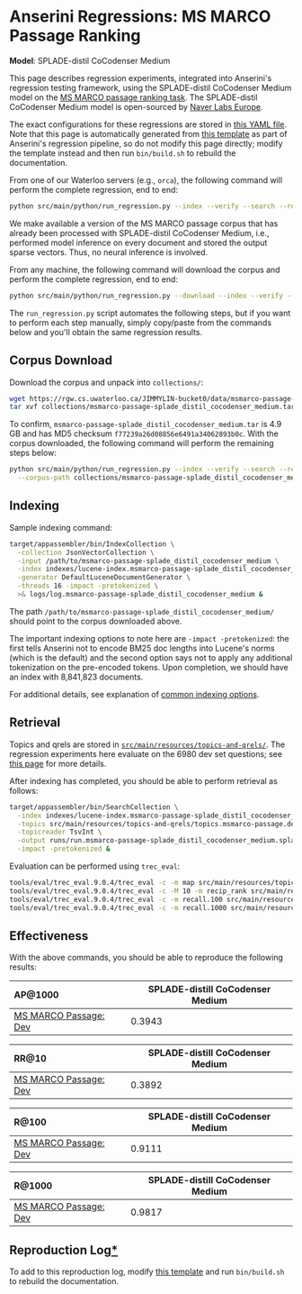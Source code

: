 # Anserini Regressions: MS MARCO Passage Ranking

**Model**: SPLADE-distil CoCodenser Medium

This page describes regression experiments, integrated into Anserini's regression testing framework, using the SPLADE-distil CoCodenser Medium model on the [MS MARCO passage ranking task](https://github.com/microsoft/MSMARCO-Passage-Ranking).
The SPLADE-distil CoCodenser Medium model is open-sourced by [Naver Labs Europe](https://europe.naverlabs.com/research/machine-learning-and-optimization/splade-models).

The exact configurations for these regressions are stored in [this YAML file](../src/main/resources/regression/msmarco-passage-splade-distil-cocodenser-medium.yaml).
Note that this page is automatically generated from [this template](../src/main/resources/docgen/templates/msmarco-passage-splade-distil-cocodenser-medium.template) as part of Anserini's regression pipeline, so do not modify this page directly; modify the template instead and then run `bin/build.sh` to rebuild the documentation.

From one of our Waterloo servers (e.g., `orca`), the following command will perform the complete regression, end to end:

```bash
python src/main/python/run_regression.py --index --verify --search --regression msmarco-passage-splade-distil-cocodenser-medium
```

We make available a version of the MS MARCO passage corpus that has already been processed with SPLADE-distil CoCodenser Medium, i.e., performed model inference on every document and stored the output sparse vectors.
Thus, no neural inference is involved.

From any machine, the following command will download the corpus and perform the complete regression, end to end:

```bash
python src/main/python/run_regression.py --download --index --verify --search --regression msmarco-passage-splade-distil-cocodenser-medium
```

The `run_regression.py` script automates the following steps, but if you want to perform each step manually, simply copy/paste from the commands below and you'll obtain the same regression results.

## Corpus Download

Download the corpus and unpack into `collections/`:

```bash
wget https://rgw.cs.uwaterloo.ca/JIMMYLIN-bucket0/data/msmarco-passage-splade_distil_cocodenser_medium.tar -P collections/
tar xvf collections/msmarco-passage-splade_distil_cocodenser_medium.tar -C collections/
```

To confirm, `msmarco-passage-splade_distil_cocodenser_medium.tar` is 4.9 GB and has MD5 checksum `f77239a26d08856e6491a34062893b0c`.
With the corpus downloaded, the following command will perform the remaining steps below:

```bash
python src/main/python/run_regression.py --index --verify --search --regression msmarco-passage-splade-distil-cocodenser-medium \
  --corpus-path collections/msmarco-passage-splade_distil_cocodenser_medium
```

## Indexing

Sample indexing command:

```bash
target/appassembler/bin/IndexCollection \
  -collection JsonVectorCollection \
  -input /path/to/msmarco-passage-splade_distil_cocodenser_medium \
  -index indexes/lucene-index.msmarco-passage-splade_distil_cocodenser_medium/ \
  -generator DefaultLuceneDocumentGenerator \
  -threads 16 -impact -pretokenized \
  >& logs/log.msmarco-passage-splade_distil_cocodenser_medium &
```

The path `/path/to/msmarco-passage-splade_distil_cocodenser_medium/` should point to the corpus downloaded above.

The important indexing options to note here are `-impact -pretokenized`: the first tells Anserini not to encode BM25 doc lengths into Lucene's norms (which is the default) and the second option says not to apply any additional tokenization on the pre-encoded tokens.
Upon completion, we should have an index with 8,841,823 documents.

For additional details, see explanation of [common indexing options](common-indexing-options.md).

## Retrieval

Topics and qrels are stored in [`src/main/resources/topics-and-qrels/`](../src/main/resources/topics-and-qrels/).
The regression experiments here evaluate on the 6980 dev set questions; see [this page](experiments-msmarco-passage.md) for more details.

After indexing has completed, you should be able to perform retrieval as follows:

```bash
target/appassembler/bin/SearchCollection \
  -index indexes/lucene-index.msmarco-passage-splade_distil_cocodenser_medium/ \
  -topics src/main/resources/topics-and-qrels/topics.msmarco-passage.dev-subset.splade_distil_cocodenser_medium.tsv.gz \
  -topicreader TsvInt \
  -output runs/run.msmarco-passage-splade_distil_cocodenser_medium.splade_distil_cocodenser_medium.topics.msmarco-passage.dev-subset.splade_distil_cocodenser_medium.txt \
  -impact -pretokenized &
```

Evaluation can be performed using `trec_eval`:

```bash
tools/eval/trec_eval.9.0.4/trec_eval -c -m map src/main/resources/topics-and-qrels/qrels.msmarco-passage.dev-subset.txt runs/run.msmarco-passage-splade_distil_cocodenser_medium.splade_distil_cocodenser_medium.topics.msmarco-passage.dev-subset.splade_distil_cocodenser_medium.txt
tools/eval/trec_eval.9.0.4/trec_eval -c -M 10 -m recip_rank src/main/resources/topics-and-qrels/qrels.msmarco-passage.dev-subset.txt runs/run.msmarco-passage-splade_distil_cocodenser_medium.splade_distil_cocodenser_medium.topics.msmarco-passage.dev-subset.splade_distil_cocodenser_medium.txt
tools/eval/trec_eval.9.0.4/trec_eval -c -m recall.100 src/main/resources/topics-and-qrels/qrels.msmarco-passage.dev-subset.txt runs/run.msmarco-passage-splade_distil_cocodenser_medium.splade_distil_cocodenser_medium.topics.msmarco-passage.dev-subset.splade_distil_cocodenser_medium.txt
tools/eval/trec_eval.9.0.4/trec_eval -c -m recall.1000 src/main/resources/topics-and-qrels/qrels.msmarco-passage.dev-subset.txt runs/run.msmarco-passage-splade_distil_cocodenser_medium.splade_distil_cocodenser_medium.topics.msmarco-passage.dev-subset.splade_distil_cocodenser_medium.txt
```

## Effectiveness

With the above commands, you should be able to reproduce the following results:

| AP@1000                                                                                                      | SPLADE-distill CoCodenser Medium|
|:-------------------------------------------------------------------------------------------------------------|-----------|
| [MS MARCO Passage: Dev](https://github.com/microsoft/MSMARCO-Passage-Ranking)                                | 0.3943    |


| RR@10                                                                                                        | SPLADE-distill CoCodenser Medium|
|:-------------------------------------------------------------------------------------------------------------|-----------|
| [MS MARCO Passage: Dev](https://github.com/microsoft/MSMARCO-Passage-Ranking)                                | 0.3892    |


| R@100                                                                                                        | SPLADE-distill CoCodenser Medium|
|:-------------------------------------------------------------------------------------------------------------|-----------|
| [MS MARCO Passage: Dev](https://github.com/microsoft/MSMARCO-Passage-Ranking)                                | 0.9111    |


| R@1000                                                                                                       | SPLADE-distill CoCodenser Medium|
|:-------------------------------------------------------------------------------------------------------------|-----------|
| [MS MARCO Passage: Dev](https://github.com/microsoft/MSMARCO-Passage-Ranking)                                | 0.9817    |

## Reproduction Log[*](reproducibility.md)

To add to this reproduction log, modify [this template](../src/main/resources/docgen/templates/msmarco-passage-splade-distil-cocodenser-medium.template) and run `bin/build.sh` to rebuild the documentation.
